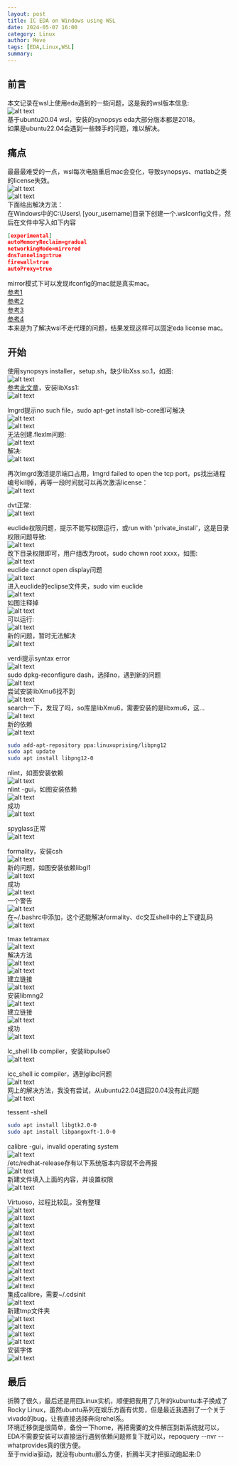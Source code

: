 ```yaml
---
layout: post
title: IC EDA on Windows using WSL
date: 2024-05-07 16:00
category: Linux
author: Meve
tags: [EDA,Linux,WSL]
summary: 
---
```


## 前言

本文记录在wsl上使用eda遇到的一些问题，这是我的wsl版本信息:<br>
![alt text](https://raw.githubusercontent.com/touchspeed/touchspeed.github.io/main/_posts/2024-05-07-ic-eda-on-windows-using-wsl/wsl.png)<br>
基于ubuntu20.04 wsl，安装的synopsys eda大部分版本都是2018。<br>
如果是ubuntu22.04会遇到一些棘手的问题，难以解决。

## 痛点

最最最难受的一点，wsl每次电脑重启mac会变化，导致synopsys、matlab之类的license失效。<br>
![alt text](https://raw.githubusercontent.com/touchspeed/touchspeed.github.io/main/_posts/2024-05-07-ic-eda-on-windows-using-wsl/lm1.png)<br>
![alt text](https://raw.githubusercontent.com/touchspeed/touchspeed.github.io/main/_posts/2024-05-07-ic-eda-on-windows-using-wsl/lm2.png)<br>
下面给出解决方法：<br>
在Windows中的C:\Users\ [your_username]目录下创建一个.wslconfig文件，然后在文件中写入如下内容

``` json
[experimental]
autoMemoryReclaim=gradual
networkingMode=mirrored
dnsTunneling=true
firewall=true
autoProxy=true
```
mirror模式下可以发现ifconfig的mac就是真实mac。<br>
[参考1](https://unix.stackexchange.com/questions/772303/machine-mac-address-with-ubuntu-on-top-of-wsl2)<br>
[参考2](https://github.com/microsoft/WSL/issues/5352)<br>
[参考3](https://github.com/microsoft/WSL/issues/5291)<br>
[参考4](https://github.com/microsoft/WSL/issues/10753)<br>
本来是为了解决wsl不走代理的问题，结果发现这样可以固定eda license mac。<br>

## 开始

使用synopsys installer，setup.sh，缺少libXss.so.1，如图:<br>
![alt text](https://raw.githubusercontent.com/touchspeed/touchspeed.github.io/main/_posts/2024-05-07-ic-eda-on-windows-using-wsl/2.png)<br>
[参考此文章](https://www.cnblogs.com/taitai139/p/14046962.html)，安装libXss1:<br>
![alt text](https://raw.githubusercontent.com/touchspeed/touchspeed.github.io/main/_posts/2024-05-07-ic-eda-on-windows-using-wsl/3.png)<br>

lmgrd提示no such file，sudo apt-get install lsb-core即可解决<br>
![alt text](https://raw.githubusercontent.com/touchspeed/touchspeed.github.io/main/_posts/2024-05-07-ic-eda-on-windows-using-wsl/4.png)<br>
![alt text](https://raw.githubusercontent.com/touchspeed/touchspeed.github.io/main/_posts/2024-05-07-ic-eda-on-windows-using-wsl/lsb.png)<br>
无法创建.flexlm问题:<br>
![alt text](https://raw.githubusercontent.com/touchspeed/touchspeed.github.io/main/_posts/2024-05-07-ic-eda-on-windows-using-wsl/5.png)<br>
解决:<br>
![alt text](https://raw.githubusercontent.com/touchspeed/touchspeed.github.io/main/_posts/2024-05-07-ic-eda-on-windows-using-wsl/6.png)<br>

再次lmgrd激活提示端口占用，lmgrd failed to open the tcp port，ps找出进程编号kill掉，再等一段时间就可以再次激活license：<br>
![alt text](https://raw.githubusercontent.com/touchspeed/touchspeed.github.io/main/_posts/2024-05-07-ic-eda-on-windows-using-wsl/7.png)<br>

dvt正常:<br>
![alt text](https://raw.githubusercontent.com/touchspeed/touchspeed.github.io/main/_posts/2024-05-07-ic-eda-on-windows-using-wsl/dvt.png)<br>

euclide权限问题，提示不能写权限运行，或run with 'private_install'，这是目录权限问题导致:<br>
![alt text](https://raw.githubusercontent.com/touchspeed/touchspeed.github.io/main/_posts/2024-05-07-ic-eda-on-windows-using-wsl/euclide1.png)<br>
改下目录权限即可，用户组改为root，sudo chown root xxxx，如图:<br>
![alt text](https://raw.githubusercontent.com/touchspeed/touchspeed.github.io/main/_posts/2024-05-07-ic-eda-on-windows-using-wsl/euclide2.png)<br>
euclide cannot open display问题<br>
![alt text](https://raw.githubusercontent.com/touchspeed/touchspeed.github.io/main/_posts/2024-05-07-ic-eda-on-windows-using-wsl/euclide3.png)<br>
进入euclide的eclipse文件夹，sudo vim euclide<br>
![alt text](https://raw.githubusercontent.com/touchspeed/touchspeed.github.io/main/_posts/2024-05-07-ic-eda-on-windows-using-wsl/euclide4.png)<br>
如图注释掉<br>
![alt text](https://raw.githubusercontent.com/touchspeed/touchspeed.github.io/main/_posts/2024-05-07-ic-eda-on-windows-using-wsl/euclide5.png)<br>
可以运行:<br>
![alt text](https://raw.githubusercontent.com/touchspeed/touchspeed.github.io/main/_posts/2024-05-07-ic-eda-on-windows-using-wsl/euclide6.png)<br>
新的问题，暂时无法解决<br>
![alt text](https://raw.githubusercontent.com/touchspeed/touchspeed.github.io/main/_posts/2024-05-07-ic-eda-on-windows-using-wsl/euclide7.png)<br>

verdi提示syntax error<br>
![alt text](https://raw.githubusercontent.com/touchspeed/touchspeed.github.io/main/_posts/2024-05-07-ic-eda-on-windows-using-wsl/verdi1.png)<br>
sudo dpkg-reconfigure dash，选择no，遇到新的问题<br>
![alt text](https://raw.githubusercontent.com/touchspeed/touchspeed.github.io/main/_posts/2024-05-07-ic-eda-on-windows-using-wsl/verdi2.png)<br>
尝试安装libXmu6找不到<br>
![alt text](https://raw.githubusercontent.com/touchspeed/touchspeed.github.io/main/_posts/2024-05-07-ic-eda-on-windows-using-wsl/verdi3.png)<br>
search一下，发现了吗，so库是libXmu6，需要安装的是libxmu6，这...<br>
![alt text](https://raw.githubusercontent.com/touchspeed/touchspeed.github.io/main/_posts/2024-05-07-ic-eda-on-windows-using-wsl/verdi4.png)<br>
新的依赖<br>
![alt text](https://raw.githubusercontent.com/touchspeed/touchspeed.github.io/main/_posts/2024-05-07-ic-eda-on-windows-using-wsl/verdi5.png)<br>

``` bash
sudo add-apt-repository ppa:linuxuprising/libpng12
sudo apt update
sudo apt install libpng12-0
```

nlint，如图安装依赖<br>
![alt text](https://raw.githubusercontent.com/touchspeed/touchspeed.github.io/main/_posts/2024-05-07-ic-eda-on-windows-using-wsl/nlint.png)<br>
nlint -gui，如图安装依赖<br>
![alt text](https://raw.githubusercontent.com/touchspeed/touchspeed.github.io/main/_posts/2024-05-07-ic-eda-on-windows-using-wsl/nlint1.png)<br>
成功<br>
![alt text](https://raw.githubusercontent.com/touchspeed/touchspeed.github.io/main/_posts/2024-05-07-ic-eda-on-windows-using-wsl/nlint2.png)<br>

spyglass正常<br>
![alt text](https://raw.githubusercontent.com/touchspeed/touchspeed.github.io/main/_posts/2024-05-07-ic-eda-on-windows-using-wsl/sg.png)<br>

formality，安装csh<br>
![alt text](https://raw.githubusercontent.com/touchspeed/touchspeed.github.io/main/_posts/2024-05-07-ic-eda-on-windows-using-wsl/fm.png)<br>
新的问题，如图安装依赖libgl1<br>
![alt text](https://raw.githubusercontent.com/touchspeed/touchspeed.github.io/main/_posts/2024-05-07-ic-eda-on-windows-using-wsl/fm1.png)<br>
成功<br>
![alt text](https://raw.githubusercontent.com/touchspeed/touchspeed.github.io/main/_posts/2024-05-07-ic-eda-on-windows-using-wsl/fm2.png)<br>
一个警告<br>
![alt text](https://raw.githubusercontent.com/touchspeed/touchspeed.github.io/main/_posts/2024-05-07-ic-eda-on-windows-using-wsl/fm3.png)<br>
在~/.bashrc中添加，这个还能解决formality、dc交互shell中的上下键乱码<br>
![alt text](https://raw.githubusercontent.com/touchspeed/touchspeed.github.io/main/_posts/2024-05-07-ic-eda-on-windows-using-wsl/fm4.png)<br>

tmax tetramax<br>
![alt text](https://raw.githubusercontent.com/touchspeed/touchspeed.github.io/main/_posts/2024-05-07-ic-eda-on-windows-using-wsl/tmax.png)<br>
解决方法<br>
![alt text](https://raw.githubusercontent.com/touchspeed/touchspeed.github.io/main/_posts/2024-05-07-ic-eda-on-windows-using-wsl/tmax1.png)<br>
![alt text](https://raw.githubusercontent.com/touchspeed/touchspeed.github.io/main/_posts/2024-05-07-ic-eda-on-windows-using-wsl/tmax2.png)<br>
建立链接<br>
![alt text](https://raw.githubusercontent.com/touchspeed/touchspeed.github.io/main/_posts/2024-05-07-ic-eda-on-windows-using-wsl/tmax3.png)<br>
安装libmng2<br>
![alt text](https://raw.githubusercontent.com/touchspeed/touchspeed.github.io/main/_posts/2024-05-07-ic-eda-on-windows-using-wsl/tmax4.png)<br>
建立链接<br>
![alt text](https://raw.githubusercontent.com/touchspeed/touchspeed.github.io/main/_posts/2024-05-07-ic-eda-on-windows-using-wsl/tmax5.png)<br>
成功<br>
![alt text](https://raw.githubusercontent.com/touchspeed/touchspeed.github.io/main/_posts/2024-05-07-ic-eda-on-windows-using-wsl/tmax6.png)<br>

lc_shell lib compiler，安装libpulse0<br>
![alt text](https://raw.githubusercontent.com/touchspeed/touchspeed.github.io/main/_posts/2024-05-07-ic-eda-on-windows-using-wsl/lc.png)<br>

icc_shell ic compiler，遇到glibc问题<br>
![alt text](https://raw.githubusercontent.com/touchspeed/touchspeed.github.io/main/_posts/2024-05-07-ic-eda-on-windows-using-wsl/icc.png)<br>
网上的解决方法，我没有尝试，从ubuntu22.04退回20.04没有此问题<br>
![alt text](https://raw.githubusercontent.com/touchspeed/touchspeed.github.io/main/_posts/2024-05-07-ic-eda-on-windows-using-wsl/icc1.png)<br>

tessent -shell<br>

``` bash
sudo apt install libgtk2.0-0
sudo apt install libpangoxft-1.0-0
```

calibre -gui，invalid operating system<br>
![alt text](https://raw.githubusercontent.com/touchspeed/touchspeed.github.io/main/_posts/2024-05-07-ic-eda-on-windows-using-wsl/calibre.png)<br>
/etc/redhat-release存有以下系统版本内容就不会再报<br>
![alt text](https://raw.githubusercontent.com/touchspeed/touchspeed.github.io/main/_posts/2024-05-07-ic-eda-on-windows-using-wsl/calibre1.png)<br>
新建文件填入上面的内容，并设置权限<br>
![alt text](https://raw.githubusercontent.com/touchspeed/touchspeed.github.io/main/_posts/2024-05-07-ic-eda-on-windows-using-wsl/calibre2.png)<br>

Virtuoso，过程比较乱，没有整理<br>
![alt text](https://raw.githubusercontent.com/touchspeed/touchspeed.github.io/main/_posts/2024-05-07-ic-eda-on-windows-using-wsl/image.png)<br>
![alt text](https://raw.githubusercontent.com/touchspeed/touchspeed.github.io/main/_posts/2024-05-07-ic-eda-on-windows-using-wsl/image-1.png)<br>
![alt text](https://raw.githubusercontent.com/touchspeed/touchspeed.github.io/main/_posts/2024-05-07-ic-eda-on-windows-using-wsl/image-2.png)<br>
![alt text](https://raw.githubusercontent.com/touchspeed/touchspeed.github.io/main/_posts/2024-05-07-ic-eda-on-windows-using-wsl/image-3.png)<br>
![alt text](https://raw.githubusercontent.com/touchspeed/touchspeed.github.io/main/_posts/2024-05-07-ic-eda-on-windows-using-wsl/image-4.png)<br>
![alt text](https://raw.githubusercontent.com/touchspeed/touchspeed.github.io/main/_posts/2024-05-07-ic-eda-on-windows-using-wsl/image-5.png)<br>
![alt text](https://raw.githubusercontent.com/touchspeed/touchspeed.github.io/main/_posts/2024-05-07-ic-eda-on-windows-using-wsl/image-6.png)<br>
![alt text](https://raw.githubusercontent.com/touchspeed/touchspeed.github.io/main/_posts/2024-05-07-ic-eda-on-windows-using-wsl/image-7.png)<br>
![alt text](https://raw.githubusercontent.com/touchspeed/touchspeed.github.io/main/_posts/2024-05-07-ic-eda-on-windows-using-wsl/image-8.png)<br>
![alt text](https://raw.githubusercontent.com/touchspeed/touchspeed.github.io/main/_posts/2024-05-07-ic-eda-on-windows-using-wsl/image-9.png)<br>
![alt text](https://raw.githubusercontent.com/touchspeed/touchspeed.github.io/main/_posts/2024-05-07-ic-eda-on-windows-using-wsl/image-10.png)<br>
集成calibre，需要~/.cdsinit<br>
![alt text](https://raw.githubusercontent.com/touchspeed/touchspeed.github.io/main/_posts/2024-05-07-ic-eda-on-windows-using-wsl/image-11.png)<br>
新建tmp文件夹<br>
![alt text](https://raw.githubusercontent.com/touchspeed/touchspeed.github.io/main/_posts/2024-05-07-ic-eda-on-windows-using-wsl/image-12.png)<br>
![alt text](https://raw.githubusercontent.com/touchspeed/touchspeed.github.io/main/_posts/2024-05-07-ic-eda-on-windows-using-wsl/image-13.png)<br>
![alt text](https://raw.githubusercontent.com/touchspeed/touchspeed.github.io/main/_posts/2024-05-07-ic-eda-on-windows-using-wsl/image-14.png)<br>
![alt text](https://raw.githubusercontent.com/touchspeed/touchspeed.github.io/main/_posts/2024-05-07-ic-eda-on-windows-using-wsl/image-15.png)<br>
安装字体<br>
![alt text](https://raw.githubusercontent.com/touchspeed/touchspeed.github.io/main/_posts/2024-05-07-ic-eda-on-windows-using-wsl/image-16.png)<br>


## 最后
折腾了很久，最后还是用回Linux实机，顺便把我用了几年的kubuntu本子换成了Rocky Linux，虽然ubuntu系列在娱乐方面有优势，但是最近我遇到了一个关于vivado的bug，让我直接选择奔向rehel系。<br>
环境迁移倒是很简单，备份一下home，再把需要的文件解压到新系统就可以，EDA不需要安装可以直接运行遇到依赖问题修复下就可以，repoquery --nvr --whatprovides真的很方便。<br>
至于nvidia驱动，就没有ubuntu那么方便，折腾半天才把驱动跑起来:D
